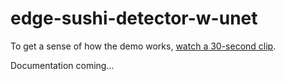 # edge-sushi-detector-w-unet

To get a sense of how the demo works, [watch a 30-second clip](https://www.youtube.com/watch?v=2mIZ-Qxhjr8).



Documentation coming...
